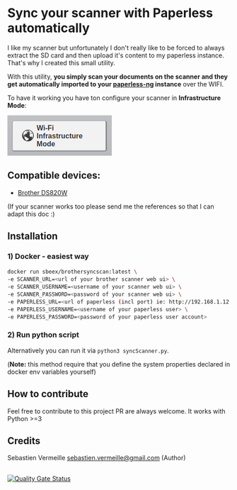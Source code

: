 Sync your scanner with Paperless automatically
===

I like my scanner but unfortunately I don't really like to be forced to always extract the SD card and then upload it's content to my paperless instance.
That's why I created this small utility.

With this utility, **you simply scan your documents on the scanner and they get automatically imported to your [paperless-ng](https://github.com/jonaswinkler/paperless-ng]) instance** over the WIFI.


To have it working you have ton configure your scanner in **Infrastructure Mode**: 

![](doc/infrastructure-mode-button.png)


## Compatible devices:
* [Brother DS820W](https://www.brother-usa.com/products/ds820w)

(If your scanner works too please send me the references so that I can adapt this doc :)

## Installation

### 1) Docker - easiest way
```bash
docker run sbeex/brothersyncscan:latest \
-e SCANNER_URL=<url of your brother scanner web ui> \
-e SCANNER_USERNAME=<username of your scanner web ui> \
-e SCANNER_PASSWORD=<password of your scanner web ui> \
-e PAPERLESS_URL=<url of paperless (incl port) ie: http://192.168.1.12:8000> \
-e PAPERLESS_USERNAME=<username of your paperless user> \
-e PAPERLESS_PASSWORD=<password of your paperless user account> 
```

### 2) Run python script
Alternatively you can run it via `python3 syncScanner.py`. 

(**Note:** this method require that you define the system properties declared in docker env variables yourself)

## How to contribute
Feel free to contribute to this project PR are always welcome.
It works with Python >=3

## Credits

Sebastien Vermeille <sebastien.vermeille@gmail.com> (Author)

## 

[![Quality Gate Status](https://sonarcloud.io/api/project_badges/measure?project=sebastienvermeille_paperless-sync-brother-scan&metric=alert_status)](https://sonarcloud.io/dashboard?id=sebastienvermeille_paperless-sync-brother-scan)